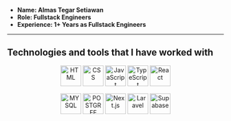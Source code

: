 - **Name: Almas Tegar Setiawan**
- **Role: Fullstack Engineers** 
- **Experience: 1+ Years as Fullstack Engineers**
---

## Technologies and tools that I have worked with

<p align="center">
  <img src="https://skillicons.dev/icons?i=html" width="48" height="48" alt="HTML" />
  <img src="https://skillicons.dev/icons?i=css" width="48" height="48" alt="CSS" />
  <img src="https://skillicons.dev/icons?i=js" width="48" height="48" alt="JavaScript" />
  <img src="https://skillicons.dev/icons?i=ts" width="48" height="48" alt="TypeScript" />
  <img src="https://skillicons.dev/icons?i=react" width="48" height="48" alt="React" />
</p>
<p align="center">
  <img src="https://skillicons.dev/icons?i=mysql" width="48" height="48" alt="MYSQL" />
  <img src="https://skillicons.dev/icons?i=postgresql" width="48" height="48" alt="POSTGREE" />
  <img src="https://skillicons.dev/icons?i=nextjs" width="48" height="48" alt="Next.js" />
  <img src="https://skillicons.dev/icons?i=laravel" width="48" height="48" alt="Laravel" />
  <img src="https://skillicons.dev/icons?i=supabase" width="48" height="48" alt="Supabase" />
</p>

